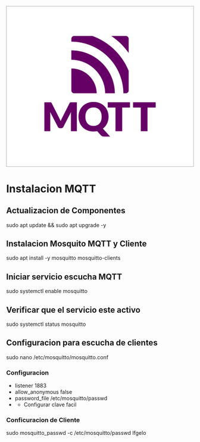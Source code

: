 
[![MQTT Logo](imagenes/mqtt.png)](https://mqtt.org/use-cases/)

# Instalacion MQTT

## Actualizacion de Componentes
sudo apt update && sudo apt upgrade -y

## Instalacion Mosquito MQTT y Cliente
sudo apt install -y mosquitto mosquitto-clients

## Iniciar servicio escucha MQTT
sudo systemctl enable mosquitto

## Verificar que el servicio este activo
sudo systemctl status mosquitto

## Configuracion para escucha de clientes 
sudo nano /etc/mosquitto/mosquitto.conf
### Configuracion
- listener 1883
- allow_anonymous false
- password_file /etc/mosquitto/passwd
- - Configurar clave facil
### Conficuracion de Cliente 
sudo mosquitto_passwd -c /etc/mosquitto/passwd lfgelo

